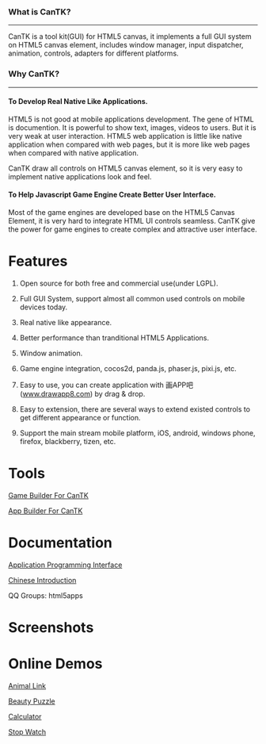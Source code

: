 ### What is CanTK?

***

CanTK is a tool kit(GUI) for HTML5 canvas, it implements a full GUI system on HTML5 canvas element, includes window manager, input dispatcher, animation, controls, adapters for different platforms.

### Why CanTK?

***

#### To Develop Real Native Like Applications.

HTML5 is not good at mobile applications development. The gene of HTML is documention. It is powerful to show text, images, videos to users. But it is very weak at user interaction. HTML5 web application is little like native application when compared with web pages, but it is more like web pages when compared with native application.

CanTK draw all controls on HTML5 canvas element, so it is very easy to implement native applications look and feel.

#### To Help Javascript Game Engine Create Better User Interface. 

Most of the game engines are developed base on the HTML5 Canvas Element, it is very hard to integrate HTML UI controls seamless. CanTK give the power for game engines to create complex and attractive user interface.


Features
==============================================
1. Open source for both free and commercial use(under LGPL).

2. Full GUI System, support almost all common used controls on mobile devices today.

3. Real native like appearance.

4. Better performance than tranditional HTML5 Applications.

5. Window animation.

6. Game engine integration, cocos2d, panda.js, phaser.js, pixi.js, etc.

7. Easy to use, you can create application with 画APP吧(www.drawapp8.com) by drag & drop.

8. Easy to extension, there are several ways to extend existed controls to get different appearance or function.

9. Support the main stream mobile platform, iOS, android, windows phone, firefox, blackberry, tizen, etc.

Tools
==============================================

[Game Builder For CanTK](http://gamebuilder.duapp.com/)

[App Builder For CanTK](http://www.drawapp8.net/appedit.php)

Documentation
==============================================

[Application Programming Interface](https://github.com/drawapp8/cantk/wiki/English-API)

[Chinese Introduction](https://github.com/drawapp8/cantk/wiki/Chinese-Introduction)

QQ Groups: html5apps


Screenshots
==============================================

Online Demos
==============================================

[Animal Link](https://jsgames.sinaapp.com/animal-link/)

[Beauty Puzzle](https://jsgames.sinaapp.com/puzzle-1/)

[Calculator](http://dapp8.sinaapp.com/calculator/)

[Stop Watch](http://dapp8.sinaapp.com/stopwatch/)
